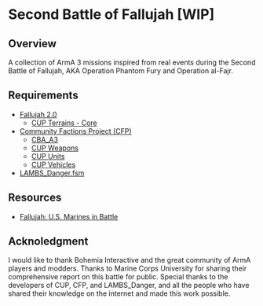 # Second Battle of Fallujah [WIP]

## Overview
A collection of ArmA 3 missions inspired from real events during the Second Battle of Fallujah, AKA Operation Phantom Fury and Operation al-Fajr.

## Requirements
- [Fallujah 2.0](https://steamcommunity.com/sharedfiles/filedetails/?id=2926828901)
    - [CUP Terrains - Core](https://steamcommunity.com/workshop/filedetails/?id=583496184)
- [Community Factions Project (CFP)](https://steamcommunity.com/sharedfiles/filedetails/?id=1369691841)
    - [CBA_A3](https://steamcommunity.com/workshop/filedetails/?id=450814997)
    - [CUP Weapons](https://steamcommunity.com/workshop/filedetails/?id=497660133)
    - [CUP Units](https://steamcommunity.com/workshop/filedetails/?id=497661914)
    - [CUP Vehicles](https://steamcommunity.com/workshop/filedetails/?id=541888371)
- [LAMBS_Danger.fsm](https://steamcommunity.com/sharedfiles/filedetails/?id=1858075458)

## Resources
- [Fallujah: U.S. Marines in Battle](https://www.usmcu.edu/portals/218/fallujah.pdf)

## Acknoledgment
I would like to thank Bohemia Interactive and the great community of ArmA players and modders. Thanks to Marine Corps University for sharing their comprehensive report on this battle for public. Special thanks to the developers of CUP, CFP, and LAMBS_Danger, and all the people who have shared their knowledge on the internet and made this work possible.
